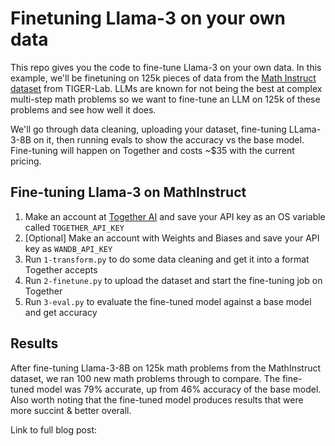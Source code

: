 # Finetuning Llama-3 on your own data

This repo gives you the code to fine-tune Llama-3 on your own data. In this example, we'll be finetuning on 125k pieces of data from the [Math Instruct dataset](https://huggingface.co/datasets/TIGER-Lab/MathInstruct) from TIGER-Lab. LLMs are known for not being the best at complex multi-step math problems so we want to fine-tune an LLM on 125k of these problems and see how well it does.

We'll go through data cleaning, uploading your dataset, fine-tuning LLama-3-8B on it, then running evals to show the accuracy vs the base model. Fine-tuning will happen on Together and costs ~$35 with the current pricing.

## Fine-tuning Llama-3 on MathInstruct

1. Make an account at [Together AI](https://www.together.ai/) and save your API key as an OS variable called `TOGETHER_API_KEY`
2. [Optional] Make an account with Weights and Biases and save your API key as `WANDB_API_KEY`
3. Run `1-transform.py` to do some data cleaning and get it into a format Together accepts
4. Run `2-finetune.py` to upload the dataset and start the fine-tuning job on Together
5. Run `3-eval.py` to evaluate the fine-tuned model against a base model and get accuracy

## Results

After fine-tuning Llama-3-8B on 125k math problems from the MathInstruct dataset, we ran 100 new math problems through to compare. The fine-tuned model was 79% accurate, up from 46% accuracy of the base model. Also worth noting that the fine-tuned model produces results that were more succint & better overall.

Link to full blog post:
